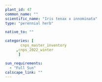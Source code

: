 ```yaml
---
plant_id: 47
common_name: ""
scientific_name: "Iris tenax x innominata"
type: "perennial herb"

native_to: ""

categories: [
       cnps_master_inventory
     ,cnps_2022_winter
      ]

sun_requirements:
  - "Full Sun"
calscape_link: ""
---
```



